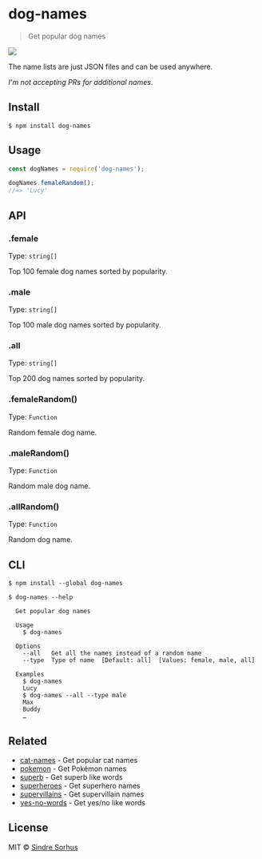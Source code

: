 # dog-names

> Get popular dog names

![](kira.jpg)

The name lists are just JSON files and can be used anywhere.

*I'm not accepting PRs for additional names.*


## Install

```
$ npm install dog-names
```


## Usage

```js
const dogNames = require('dog-names');

dogNames.femaleRandom();
//=> 'Lucy'
```


## API

### .female

Type: `string[]`

Top 100 female dog names sorted by popularity.

### .male

Type: `string[]`

Top 100 male dog names sorted by popularity.

### .all

Type: `string[]`

Top 200 dog names sorted by popularity.

### .femaleRandom()

Type: `Function`

Random female dog name.

### .maleRandom()

Type: `Function`

Random male dog name.

### .allRandom()

Type: `Function`

Random dog name.


## CLI

```
$ npm install --global dog-names
```

```
$ dog-names --help

  Get popular dog names

  Usage
    $ dog-names

  Options
    --all   Get all the names instead of a random name
    --type  Type of name  [Default: all]  [Values: female, male, all]

  Examples
    $ dog-names
    Lucy
    $ dog-names --all --type male
    Max
    Buddy
    …
```


## Related

- [cat-names](https://github.com/sindresorhus/cat-names) - Get popular cat names
- [pokemon](https://github.com/sindresorhus/pokemon) - Get Pokémon names
- [superb](https://github.com/sindresorhus/superb) - Get superb like words
- [superheroes](https://github.com/sindresorhus/superheroes) - Get superhero names
- [supervillains](https://github.com/sindresorhus/supervillains) - Get supervillain names
- [yes-no-words](https://github.com/sindresorhus/yes-no-words) - Get yes/no like words


## License

MIT © [Sindre Sorhus](http://sindresorhus.com)
